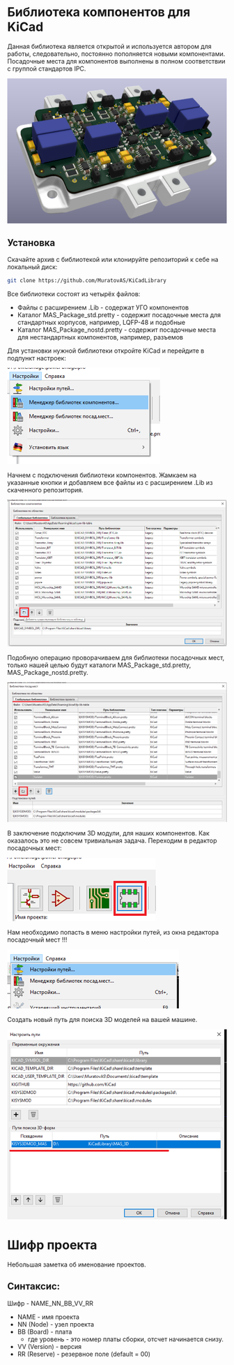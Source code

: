 # Библиотека компонентов для KiCad
Данная библиотека является открытой и используется автором для работы, следовательно, постоянно пополняется новыми компонентами. Посадочные места для компонентов выполнены в полном соответствии с группой стандартов IPC. 

![image-20200408121708795](image-20200408121708795.png)

## Установка

Скачайте архив с библиотекой или клонируйте репозиторий к себе на локальный диск:

~~~ bash
git clone https://github.com/MuratovAS/KiCadLibrary
~~~

Все библиотеки состоят из четырёх файлов:

- Файлы с расширением .Lib - содержат УГО компонентов
- Каталог MAS_Package_std.pretty - содержит посадочные места для стандартных корпусов, например, LQFP-48 и подобные
- Каталог MAS_Package_nostd.pretty - содержит посадочные места для нестандартных компонентов, например, разъемов

Для установки нужной библиотеки откройте KiCad и перейдите в подпункт настроек:

![image-20200408113336852](image-20200408113336852.png)

Начнем с подключения библиотеки компонентов. Жамкаем на указанные кнопки и добавляем все файлы из с расширением .Lib из скаченного репозитория.

![image-20200408113627903](image-20200408113627903.png)

Подобную операцию проворачиваем для библиотеки посадочных мест, только нашей целью будут каталоги  MAS_Package_std.pretty, MAS_Package_nostd.pretty.

![image-20200408114157799](image-20200408114157799.png)

В заключение подключим 3D модули, для наших компонентов. Как оказалось это не совсем тривиальная задача. Переходим в редактор посадочных мест:

![image-20200408115755801](image-20200408115755801.png)

Нам необходимо попасть в меню настройки путей, из окна редактора посадочный мест !!!

![image-20200408120035043](image-20200408120035043.png)

Создать новый путь для поиска 3D моделей на вашей машине.

![image-20200408120332398](image-20200408120332398.png)

# Шифр проекта

Небольшая заметка об именование проектов. 

## Синтаксис:

Шифр - NAME_NN_BB_VV_RR

- NAME - имя проекта
- NN (Node) - узел проекта
- BB (Board) - плата
    - где уровень - это номер платы сборки, отсчет начинается снизу. 
- VV (Version) - версия
- RR (Reserve) - резервное поле (default = 00)
